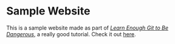 # Sample Website

This is a sample website made as part of [*Learn Enough Git to Be Dangerous*](http://learnenough.com/git-tutorial), a really good tutorial. Check it out [here](http://learnenough.com/git-tutorial). 
